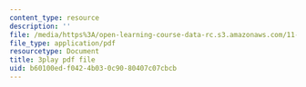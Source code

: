```yaml
---
content_type: resource
description: ''
file: /media/https%3A/open-learning-course-data-rc.s3.amazonaws.com/11-401-introduction-to-housing-community-and-economic-development-fall-2015/b60100edf0424b030c9080407c07cbcb_uMbkHpyKuWU.pdf
file_type: application/pdf
resourcetype: Document
title: 3play pdf file
uid: b60100ed-f042-4b03-0c90-80407c07cbcb
---
```

